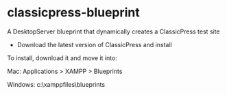 # classicpress-blueprint
A DesktopServer blueprint that dynamically creates a ClassicPress test site

* Download the latest version of ClassicPress and install

To install, download it and move it into:

Mac: Applications > XAMPP > Blueprints

Windows: c:\xamppfiles\blueprints
